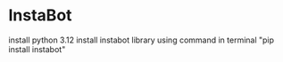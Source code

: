 # InstaBot
install python 3.12 
install instabot library using command in terminal
"pip install instabot"
